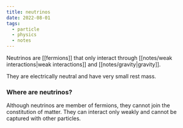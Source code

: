 ```yaml
---
title: neutrinos
date: 2022-08-01
tags:
  - particle
  - physics
  - notes
---
```

Neutrinos are [[fermions]] that only interact through [[notes/weak interactions|weak interactions]] and [[notes/gravity|gravity]].

They are electrically neutral and have very small rest mass.

### Where are neutrinos?

Although neutrinos are member of fermions, they cannot join the constitution of matter. They can interact only weakly and cannot be captured with other particles.
